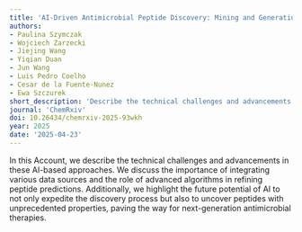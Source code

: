 ```yaml
---
title: 'AI-Driven Antimicrobial Peptide Discovery: Mining and Generation'
authors:
- Paulina Szymczak
- Wojciech Zarzecki
- Jiejing Wang
- Yiqian Duan
- Jun Wang
- Luis Pedro Coelho
- Cesar de la Fuente-Nunez
- Ewa Szczurek
short_description: 'Describe the technical challenges and advancements with AI-based approaches in antimicrobial peptide discovery.'
journal: 'ChemRxiv'
doi: 10.26434/chemrxiv-2025-93wkh
year: 2025
date: '2025-04-23'
---
```

In this Account, we describe the technical challenges and advancements in these AI-based
approaches. We discuss the importance of integrating various data sources and the role of advanced
algorithms in refining peptide predictions. Additionally, we highlight the future potential of AI to not
only expedite the discovery process but also to uncover peptides with unprecedented properties,
paving the way for next-generation antimicrobial therapies.
